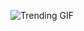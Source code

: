 
<!-- GIF_SECTION -->
![Trending GIF](https://media3.giphy.com/media/v1.Y2lkPThiYjIxNzcybWZubTNkbGYybnZ5eGZpdG0xdG42bTJyN2wxeHhpZ2diMnZzdXFhcSZlcD12MV9naWZzX3NlYXJjaCZjdD1n/rrsMWkp9shbXJPA2D6/giphy.gif)
<!-- END_GIF_SECTION -->
